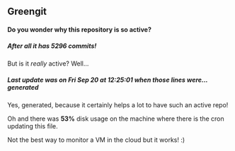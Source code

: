 ## Greengit

#### Do you wonder why this repository is so active?

##### After all it has 5296 commits!

But is it *really* active? Well...

##### Last update was on Fri Sep 20 at 12:25:01 when those lines were... generated

Yes, generated, because it certainly helps a lot to have such an active repo!

Oh and there was **53%** disk usage on the machine
where there is the cron updating this file.

Not the best way to monitor a VM in the cloud but it works! :)

